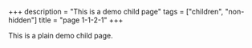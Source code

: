 +++
description = "This is a demo child page"
tags = ["children", "non-hidden"]
title = "page 1-1-2-1"
+++

This is a plain demo child page.
